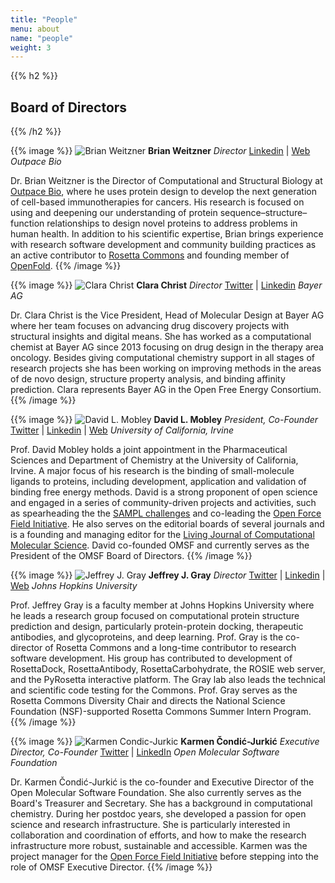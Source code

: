 ```yaml
---
title: "People"
menu: about
name: "people"
weight: 3
---
```


{{% h2 %}}
## Board of Directors
{{% /h2 %}}

{{% image %}}
![Brian Weitzner](/images/brianweitzner.jpg.webp)
**Brian Weitzner**
*Director*
[Linkedin](https://www.linkedin.com/in/brian-weitzner) | [Web](https://weitzner.org/)
_Outpace Bio_

Dr. Brian Weitzner is the Director of Computational and Structural Biology at [Outpace Bio](https://www.outpacebio.com/), where he uses protein design to develop the next generation of cell-based immunotherapies for cancers. His research is focused on using and deepening our understanding of protein sequence–structure–function relationships to design novel proteins to address problems in human health. In addition to his scientific expertise, Brian brings experience with research software development and community building practices as an active contributor to [Rosetta Commons](https://www.rosettacommons.org/) and founding member of [OpenFold](https://openfold.io).
{{% /image %}}

{{% image %}}
![Clara Christ](/images/clarachrist.jpg)
**Clara Christ**
*Director*
[Twitter](https://twitter.com/ClaraDChrist) | [Linkedin](https://de.linkedin.com/in/clara-christ-772874188)
_Bayer AG_


Dr. Clara Christ is the Vice President, Head of Molecular Design at Bayer AG where her team focuses on advancing drug discovery projects with structural insights and digital means. She has worked as a computational chemist at Bayer AG since 2013 focusing on drug design in the therapy area oncology. Besides giving computational chemistry support in all stages of research projects she has been working on improving methods in the areas of de novo design, structure property analysis, and binding affinity prediction. Clara represents Bayer AG in the Open Free Energy Consortium.
{{% /image %}}


{{% image %}}
![David L. Mobley](/images/davidlmobley.jpg)
**David L. Mobley**
*President, Co-Founder*
[Twitter](https://twitter.com/davidlmobley) | [Linkedin](https://www.linkedin.com/in/david-mobley-1b09724) | [Web](https://mobleylab.org/)
_University of California, Irvine_

Prof. David Mobley holds a joint appointment in the Pharmaceutical Sciences and Department of Chemistry at the University of California, Irvine. A major focus of his research is the binding of small-molecule ligands to proteins, including development, application and validation of binding free energy methods. David is a strong proponent of open science and engaged in a series of community-driven projects and activities, such as spearheading the the [SAMPL challenges](https://www.samplchallenges.org/) and co-leading the [Open Force Field Initiative](http://openforcefield.org/). He also serves on the editorial boards of several journals and is a founding and managing editor for the [Living Journal of Computational Molecular Science](http://livecomsjournal.org/). David co-founded OMSF and currently serves as the President of the OMSF Board of Directors.
{{% /image %}}

{{% image %}}
![Jeffrey J. Gray](/images/Jeffrey-Gray.jpg)
**Jeffrey J. Gray**
*Director*
[Twitter](https://twitter.com/jeffreyjgray) | [Linkedin](https://www.linkedin.com/in/jeffreygray/) | [Web](https://graylab.jhu.edu/)
_Johns Hopkins University_

Prof. Jeffrey Gray is a faculty member at  Johns Hopkins University where he leads a research group focused on computational protein structure prediction and design, particularly protein-protein docking, therapeutic antibodies, and glycoproteins, and deep learning. Prof. Gray is the co-director of Rosetta Commons and a long-time contributor to research software development. His group has contributed to development of RosettaDock, RosettaAntibody, RosettaCarbohydrate, the ROSIE web server, and the PyRosetta interactive platform. The Gray lab also leads the technical and scientific code testing for the Commons. Prof. Gray serves as the Rosetta Commons Diversity Chair and directs the National Science Foundation (NSF)-supported Rosetta Commons Summer Intern Program.
{{% /image %}}

{{% image %}}
![Karmen Condic-Jurkic](/images/karmen.jpg)
**Karmen Čondić-Jurkić**
*Executive Director, Co-Founder*
[Twitter](http://twitter.com/karmecon) | [LinkedIn](http://linkedin.com/in/karmen-condic-jurkic-805073b)
_Open Molecular Software Foundation_

Dr. Karmen Čondić-Jurkić is the co-founder and Executive Director of the Open Molecular Software Foundation. She also currently serves as the Board's Treasurer and Secretary. She has a background in computational chemistry. During her postdoc years, she developed a passion for open science and research infrastructure. She is particularly interested in collaboration and coordination of efforts, and how to make the research infrastructure more robust, sustainable and accessible. Karmen was the project manager for the [Open Force Field Initiative](http://openforcefield.org/) before stepping into the role of OMSF Executive Director.
{{% /image %}}
